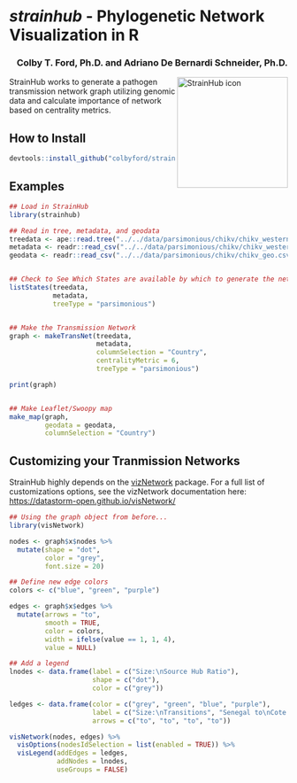# *strainhub* - Phylogenetic Network Visualization in R

<h3 align = "right">Colby T. Ford, Ph.D. and Adriano De Bernardi Schneider, Ph.D.</h3>

<img align="right" src="https://raw.githubusercontent.com/colbyford/StrainHub/master/img/strainhub_hex_color.png" alt="StrainHub icon" width="200">

StrainHub works to generate a pathogen transmission network graph utilizing genomic data and calculate importance of network based on centrality metrics.

## How to Install
```r
devtools::install_github("colbyford/strainhub", subdir="pkg")
```

## Examples
```r
## Load in StrainHub
library(strainhub)

## Read in tree, metadata, and geodata
treedata <- ape::read.tree("../../data/parsimonious/chikv/chikv_westernafrica.phy")
metadata <- readr::read_csv("../../data/parsimonious/chikv/chikv_westernafrica_metadata.csv", col_names = TRUE)
geodata <- readr::read_csv("../../data/parsimonious/chikv/chikv_geo.csv", col_names = TRUE)


## Check to See Which States are available by which to generate the network
listStates(treedata,
           metadata,
           treeType = "parsimonious")


## Make the Transmission Network
graph <- makeTransNet(treedata,
                      metadata,
                      columnSelection = "Country",
                      centralityMetric = 6,
                      treeType = "parsimonious")

print(graph)


## Make Leaflet/Swoopy map
make_map(graph,
         geodata = geodata,
         columnSelection = "Country")

```

## Customizing your Tranmission Networks
StrainHub highly depends on the [vizNetwork](https://github.com/datastorm-open/visNetwork) package. For a full list of customizations options, see the vizNetwork documentation here: https://datastorm-open.github.io/visNetwork/

```r
## Using the graph object from before...
library(visNetwork)

nodes <- graph$x$nodes %>%
  mutate(shape = "dot",
         color = "grey",
         font.size = 20)

## Define new edge colors
colors <- c("blue", "green", "purple")

edges <- graph$x$edges %>%
  mutate(arrows = "to",
         smooth = TRUE,
         color = colors,
         width = ifelse(value == 1, 1, 4),
         value = NULL)

## Add a legend
lnodes <- data.frame(label = c("Size:\nSource Hub Ratio"),
                     shape = c("dot"),
                     color = c("grey"))

ledges <- data.frame(color = c("grey", "green", "blue", "purple"),
                     label = c("Size:\nTransitions", "Senegal to\nCote de Ivoire", "Cote de Ivoire to\nSenegal", "Senegal to\nNigeria"),
                     arrows = c("to", "to", "to", "to"))

visNetwork(nodes, edges) %>%
  visOptions(nodesIdSelection = list(enabled = TRUE)) %>%
  visLegend(addEdges = ledges,
            addNodes = lnodes,
            useGroups = FALSE)
```
